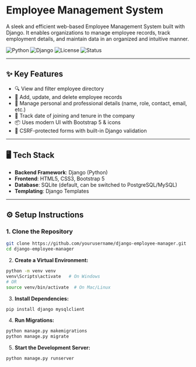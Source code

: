 # Employee Management System

A sleek and efficient web-based Employee Management System built with Django. It enables organizations to manage employee records, track employment details, and maintain data in an organized and intuitive manner.

![Python](https://img.shields.io/badge/Python-3.11+-blue)
![Django](https://img.shields.io/badge/Django-4.x-brightgreen)
![License](https://img.shields.io/badge/License-MIT-lightgrey)
![Status](https://img.shields.io/badge/Project-Active-blue)

---

## ✨ Key Features

- 🔍 View and filter employee directory
- 🧾 Add, update, and delete employee records
- 📧 Manage personal and professional details (name, role, contact, email, etc.)
- 📅 Track date of joining and tenure in the company
- 📦 Uses modern UI with Bootstrap 5 & icons
- 🔐 CSRF-protected forms with built-in Django validation

---

## 🖥️ Tech Stack

- **Backend Framework**: Django (Python)
- **Frontend**: HTML5, CSS3, Bootstrap 5
- **Database**: SQLite (default, can be switched to PostgreSQL/MySQL)
- **Templating**: Django Templates

---

## ⚙️ Setup Instructions

### 1. Clone the Repository

```bash
git clone https://github.com/yourusername/django-employee-manager.git
cd django-employee-manager
```
2. **Create a Virtual Environment:**

```bash
python -m venv venv
venv\Scripts\activate   # On Windows
# OR
source venv/bin/activate  # On Mac/Linux
```

3. **Install Dependencies:**

```bash
pip install django mysqlclient
```

4. **Run Migrations:**

```bash
python manage.py makemigrations
python manage.py migrate
```

5. **Start the Development Server:**

```bash
python manage.py runserver
```
